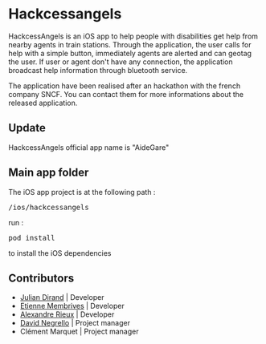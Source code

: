 # Hackcessangels
HackcessAngels is an iOS app to help people with disabilities get help from nearby agents in train stations. Through the application, the user calls for help with a simple button, immediately agents are alerted and can geotag the user. If user or agent don't have any connection, the application broadcast help information through bluetooth service.

The application have been realised after an hackathon with the french company SNCF. You can contact them for more informations about the released application.

## Update
HackcessAngels official app name is "AideGare"

## Main app folder
The iOS app project is at the following path :
<pre>/ios/hackcessangels</pre>
run : <pre>pod install</pre> to install the iOS dependencies

## Contributors
- [Julian Dirand](https://www.linkedin.com/profile/view?id=178837640) | Developer
- [Etienne Membrives](http://etienne.membrives.fr) | Developer
- [Alexandre Rieux](http://alexrieux.fr) | Developer
- [David Negrello](https://www.linkedin.com/profile/view?id=62596103) | Project manager
- Clément Marquet | Project manager
